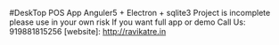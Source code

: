 #DeskTop POS App 
Anguler5 + Electron + sqlite3
Project is incomplete please use in your own risk
If you want full app or demo
Call Us: 919881815256
[website]: http://ravikatre.in
